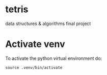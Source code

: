 # tetris
data structures &amp; algorithms final project

# Activate venv
To activate the python virtual environment do:
```
source .venv/bin/activate
```
